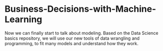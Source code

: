 # Business-Decisions-with-Machine-Learning
Now we can finally start to talk about modeling. Based on the Data Science basics repository, we will use our new tools of data wrangling and programming, to fit many models and understand how they work. 
